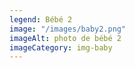 ```yaml
---
legend: Bébé 2
image: "/images/baby2.png"
imageAlt: photo de bébé 2
imageCategory: img-baby
---
```


